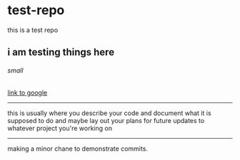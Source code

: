 # test-repo

this is a test repo

## i am testing things here

###### small

[link to google](www.google.com)

---

this is usually where you describe your code and document what it is supposed to do and maybe lay out your plans for future updates to whatever project you're working on

---

making a minor chane to demonstrate commits.